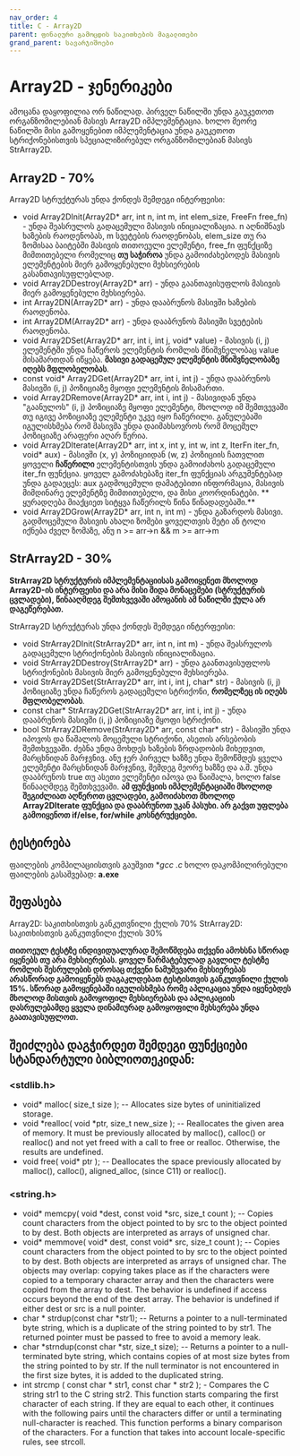 ```yaml
---
nav_order: 4
title: C - Array2D
parent: ფინალური გამოცდის საკითხების მაგალითები
grand_parent: სავარჯიშოები
---
```


# Array2D - ჯენერიკები

ამოცანა დაყოფილია ორ ნაწილად. პირველ ნაწილში უნდა გაუკეთოთ ორგანზომილებიან მასივს Array2D იმპლემენტაცია. ხოლო მეორე ნაწილში მისი გამოყენებით იმპლემენტაცია უნდა გაუკეთოთ სტრიქონებისთვის სპეციალიზირებულ ორგანზომილებიან მასივს StrArray2D.

## Array2D - 70%
Array2D სტრუქტურას უნდა ქონდეს შემდეგი ინტერფეისი:

* void Array2DInit(Array2D* arr, int n, int m, int elem_size, FreeFn free_fn) - უნდა შეასრულოს გადაცემული მასივის ინიციალიზაცია. n აღნიშნავს ხაზების რაოდენობას, m სვეტების რაოდენობას, elem_size თუ რა ზომისაა ბაიტებში მასივის თითოეული ელემენტი, free_fn ფუნქციზე მიმთითებელი რომელიც **თუ საჭიროა** უნდა გამოიძახებოდეს მასივის ელემენტების მიერ გამოყენებული მეხსიერების გასანთავისუფლებლად.
* void Array2DDestroy(Array2D* arr) - უნდა გაანთავისუფლოს მასივის მიერ გამოყენებული მეხსიერება.
* int Array2DN(Array2D* arr) - უნდა დააბრუნოს მასივში ხაზების რაოდენობა.
* int Array2DM(Array2D* arr) - უნდა დააბრუნოს მასივში სვეტების რაოდენობა.
* void Array2DSet(Array2D* arr, int i, int j, void* value) - მასივის (i, j) ელემენტში უნდა ჩაწეროს ელემენტის რომლის მნიშვნელობაც value მისამართდან იწყება. **მასივი გადაცემულ ელემენტის მნიშვნელობაზე იღებს მფლობელობას**.
* const void* Array2DGet(Array2D* arr, int i, int j) - უნდა დააბრუნოს მასივში (i, j) პოზიციაზე მყოფი ელემენტის მისამართი.
* void Array2DRemove(Array2D* arr, int i, int j) - მასივიდან უნდა "გაანულოს" (i, j) პოზიციაზე მყოფი ელემენტი, მხოლოდ იმ შემთვევაში თუ იგივე პოზიციაზე ელემენტი უკვე იყო ჩაწერილი. განულებაში იგულისხმება რომ მასივმა უნდა დაიმახსოვროს რომ მოცემულ პოზიციაზე არაფერი აღარ წერია.
* void Array2DIterate(Array2D* arr, int x, int y, int w, int z, IterFn iter_fn, void* aux) - მასივში (x, y) პოზიციიდან (w, z) პოზიციის ჩათვლით ყოველი **ჩაწერილი** ელემენტისთვის უნდა გამოიძახოს გადაცემული iter_fn ფუნქცია. ყოველ გამოძახებაზე iter_fn ფუნქციას არგუმენტებად უნდა გადაეცეს: aux გადმოცემული დამატებითი ინფორმაცია, მასივის მიმდინარე ელემენტზე მიმთითებელი, და მისი კოორდინატები. ** ყურადღება მიაქციეთ სიტყვა ჩაწერილს წინა წინადადებაში.**
* void Array2DGrow(Array2D* arr, int n, int m) - უნდა გაზარდოს მასივი. გადმოცემული მასივის ახალი ზომები ყოველთვის მეტი ან ტოლი იქნება ძველ ზომაზე, ანუ n >= arr->n && m >= arr->m

## StrArray2D - 30%
**StrArray2D სტრუქტურის იმპლემენტაციისას გამოიყენეთ მხოლოდ Array2D-ის ინტერფეისი და არა მისი შიდა მონაცემები (სტრუქტურის ცვლადები), წინააღმდეგ შემთხვევაში ამოცანის ამ ნაწილში ქულა არ დაგეწერებათ.**

StrArray2D სტრუქტურას უნდა ქონდეს შემდეგი ინტერფეისი:

* void StrArray2DInit(StrArray2D* arr, int n, int m) - უნდა შეასრულოს გადაცემული სტრიქონების მასივის ინიციალიზაცია.
* void StrArray2DDestroy(StrArray2D* arr) - უნდა გაანთავისუფლოს სტრიქონების მასივის მიერ გამოყენებული მეხსიერება.
* void StrArray2DSet(StrArray2D* arr, int i, int j, char* str) - მასივის (i, j) პოზიციაზე უნდა ჩაწეროს გადაცემული სტრიქონი, **რომელზეც ის იღებს მფლობელობას**.
* const char* StrArray2DGet(StrArray2D* arr, int i, int j) - უნდა დააბრუნოს მასივში (i, j) პოზიციაზე მყოფი სტრიქონი.
* bool StrArray2DRemove(StrArray2D* arr, const char* str) - მასივში უნდა იპოვოს და წაშალოს მოცემული სტრიქონი, ასეთის არსებობის შემთხვევაში. ძებნა უნდა მოხდეს ხაზების ზრდადობის მიხედვით, მარცხნიდან მარჯვნივ. ანუ ჯერ პირველ ხაზზე უნდა შემოწმდეს ყველა ელემენტი მარცხნიდან მარჯვნივ, შემდეგ მეორე ხაზზე და ა.შ. უნდა დააბრუნოს true თუ ასეთი ელემენტი იპოვა და წაიშალა, ხოლო false წინააღმდეგ შემთხვევაში. **ამ ფუნქციის იმპლემენტაციაში მხოლოდ შეგიძლიათ აღწეროთ ცვლადები, გამოიძახოთ მხოლოდ Array2DIterate ფუნქცია და დააბრუნოთ უკან პასუხი. არ გაქვთ უფლება გამოიყენოთ if/else, for/while კოსნტრუქციები.**

## ტესტირება
ფაილების კომპილაციისთვის გაუშვით **gcc *.c** 
ხოლო დაკომპილირებული ფაილების გასაშვებად: **a.exe**

## შეფასება
Array2D: საკითხისთვის განკუთვნილი ქულის 70%
StrArray2D: საკითხისთვის განკუთვნილი ქულის 30%

**თითოეულ ტესტზე ინდივიდუალურად შემოწმდება თქვენი ამოხსნა სწორად იყენებს თუ არა მეხსიერებას. ყოველ წარმატებულად გავლილ ტესტზე რომლის შესრულების დროსაც თქვენი ნამუშევარი მეხსიერებას არასწორად გამოიყენებს დაგაკლდებათ ტესტისთვის განკუთვნილი ქულის 15%. სწორად გამოყენებაში იგულისხმება რომე აპლიკაცია უნდა იყენებდეს მხოლოდ მისთვის გამოყოფილ მეხსიერებას და აპლიკაციის დასრულებამდე ყველა დინამიურად გამოყოფილი მეხსერება უნდა გაათავისუფლოთ.**

## შეიძლება დაგჭირდეთ შემდეგი ფუნქციები სტანდარტული ბიბლიოთეკიდან:

### <stdlib.h>
* void* malloc( size_t size ); -- Allocates size bytes of uninitialized storage.
* void *realloc( void *ptr, size_t new_size ); -- Reallocates the given area of memory. It must be previously allocated by malloc(), calloc() or realloc() and not yet freed with a call to free or realloc. Otherwise, the results are undefined.
* void free( void* ptr ); -- Deallocates the space previously allocated by malloc(), calloc(), aligned_alloc, (since C11) or realloc().

### <string.h>
* void* memcpy( void *dest, const void *src, size_t count ); -- Copies count characters from the object pointed to by src to the object pointed to by dest. Both objects are interpreted as arrays of unsigned char.
* void* memmove( void* dest, const void* src, size_t count ); -- Copies count characters from the object pointed to by src to the object pointed to by dest. Both objects are interpreted as arrays of unsigned char. The objects may overlap: copying takes place as if the characters were copied to a temporary character array and then the characters were copied from the array to dest.
 The behavior is undefined if access occurs beyond the end of the dest array. The behavior is undefined if either dest or src is a null pointer.
* char * strdup(const char *str1); -- Returns a pointer to a null-terminated byte string, which is a duplicate of the string pointed to by str1. The returned pointer must be passed to free to avoid a memory leak.
* char *strndup(const char *str, size_t size); -- Returns a pointer to a null-terminated byte string, which contains copies of at most size bytes from the string pointed to by str. If the null terminator is not encountered in the first size bytes, it is added to the duplicated string.
* int strcmp ( const char * str1, const char * str2 ); - Compares the C string str1 to the C string str2. This function starts comparing the first character of each string. If they are equal to each other, it continues with the following pairs until the characters differ or until a terminating null-character is reached. This function performs a binary comparison of the characters. For a function that takes into account locale-specific rules, see strcoll.
